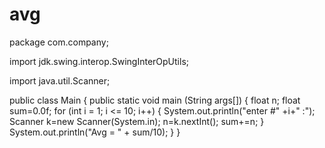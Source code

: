 # avg
package com.company;

import jdk.swing.interop.SwingInterOpUtils;

import java.util.Scanner;

public class Main
{
    public static void main (String args[])
    {
        float n;
        float sum=0.0f;
        for (int i = 1; i <= 10; i++)
        {
            System.out.println("enter #" +i+" :");
            Scanner k=new Scanner(System.in);
            n=k.nextInt();
            sum+=n;
        }
        System.out.println("Avg = " + sum/10);
    }
}

